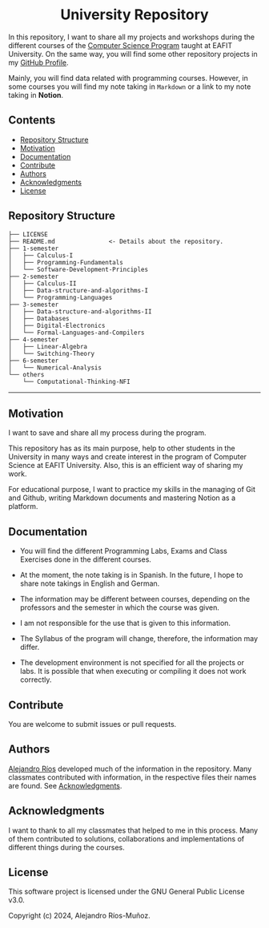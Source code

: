 <h1 align = "center">University Repository</h1>

In this repository, I want to share all my projects and workshops during the different courses of the [Computer Science Program](https://www.eafit.edu.co/pregrado-ingenieria-sistemas) taught at EAFIT University. On the same way, you will find some other repository projects in my [GitHub Profile](https://github.com/alejoriosm04).

Mainly, you will find data related with programming courses. However, in some courses you will find my note taking in `Markdown` or a link to my note taking in **Notion**.

## Contents
- [Repository Structure](#repository-structure)
- [Motivation](#motivation)
- [Documentation](#documentation)
- [Contribute](#contribute)
- [Authors](#authors)
- [Acknowledgments](#acknowledgments)
- [License](#license)

## Repository Structure

    ├── LICENSE
    ├── README.md               <- Details about the repository.
    ├── 1-semester
    │   ├── Calculus-I
    │   ├── Programming-Fundamentals
    │   └── Software-Development-Principles
    ├── 2-semester
    │   ├── Calculus-II
    │   ├── Data-structure-and-algorithms-I
    │   └── Programming-Languages
    ├── 3-semester
    │   ├── Data-structure-and-algorithms-II
    │   ├── Databases
    │   ├── Digital-Electronics
    │   └── Formal-Languages-and-Compilers
    ├── 4-semester
    │   ├── Linear-Algebra
    │   └── Switching-Theory
    ├── 6-semester
    │   └── Numerical-Analysis
    └── others
        └── Computational-Thinking-NFI
--------

## Motivation

I want to save and share all my process during the program.

This repository has as its main purpose, help to other students in the University in many ways and create interest in the program of Computer Science at EAFIT University. Also, this is an efficient way of sharing my work.

For educational purpose, I want to practice my skills in the managing of Git and Github, writing Markdown documents and mastering Notion as a platform.

## Documentation

- You will find the different Programming Labs, Exams and Class Exercises done in the different courses.

- At the moment, the note taking is in Spanish. In the future, I hope to share note takings in English and German.

- The information may be different between courses, depending on the professors and the semester in which the course was given.

- I am not responsible for the use that is given to this information.

- The Syllabus of the program will change, therefore, the information may differ.

- The development environment is not specified for all the projects or labs. It is possible that when executing or compiling it does not work correctly.

## Contribute

You are welcome to submit issues or pull requests.

## Authors

[Alejandro Ríos](https://github.com/alejoriosm04) developed much of the information in the repository. Many classmates contributed with information, in the respective files their names are found. See [Acknowledgments](#acknowledgments).

## Acknowledgments

I want to thank to all my classmates that helped to me in this process. Many of them contributed to solutions, collaborations and implementations of different things during the courses.

## License

This software project is licensed under the GNU General Public License v3.0.

Copyright (c) 2024, Alejandro Ríos-Muñoz.
